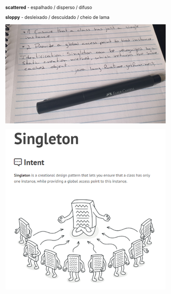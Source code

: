 **scattered** - espalhado / disperso / difuso

**sloppy** - desleixado / descuidado / cheio de lama

![singleton-igm](../../../files/imgs/singleton-img.JPG)

![singleton](../../../files/imgs/singleton.png)
